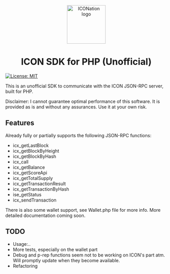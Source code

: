 <p align="center">
  <img 
    src="https://iconation.team/images/very_small.png" 
    width="120px"
    alt="ICONation logo">
</p>

<h1 align="center">ICON SDK for PHP (Unofficial)</h1>

 [![License: MIT](https://img.shields.io/badge/License-MIT-yellow.svg)](https://opensource.org/licenses/MIT)
 
This is an unofficial SDK to communicate with the ICON JSON-RPC server, built for PHP.

Disclaimer: I cannot guarantee optimal performance of this software.
It is provided as is and without any assurances. Use it at your own risk.

Features
--------
Already fully or partially supports the following JSON-RPC functions:

* icx_getLastBlock
* icx_getBlockByHeight
* icx_getBlockByHash
* icx_call
* icx_getBalance
* icx_getScoreApi
* icx_getTotalSupply
* icx_getTransactionResult
* icx_getTransactionByHash
* ise_getStatus
* icx_sendTransaction

There is also some wallet support, see Wallet.php file for more info.
More detailed documentation coming soon.


TODO
--------


* Usage:..
* More tests, especially on the wallet part
* Debug and p-rep functions seem not to be working on ICON's part atm. 
Will promptly update when they become available.
* Refactoring
